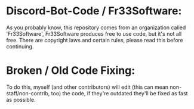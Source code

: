 # Discord-Bot-Code / Fr33Software:
As you probably know, this repository comes from an organization called 'Fr33Software', Fr33Software produces free to use code, but it's not all free. There are copyright laws and certain rules, please read this before continuing.

# Broken / Old Code Fixing:
To do this, myself (and other contributors) will edit (this can mean non-staff/non-contrib, too) the code, if they're outdated they'll be fixed as fast as possible.
